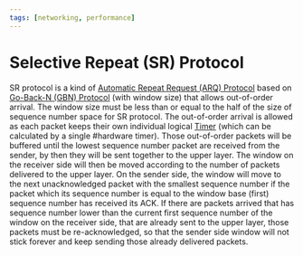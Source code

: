 ```yaml
---
tags: [networking, performance]
---
```


# Selective Repeat (SR) Protocol

SR protocol is a kind of [Automatic Repeat Request (ARQ) Protocol](202303141902.md)
based on [Go-Back-N (GBN) Protocol](202303141912.md) (with window size) that
allows out-of-order arrival. The window size must be less than or equal to the
half of the size of sequence number space for SR protocol. The out-of-order
arrival is allowed as each packet keeps their own individual logical
[Timer](202404061106.md) (which can be calculated by a single #hardware timer).
Those out-of-order packets will be buffered until the lowest sequence number
packet are received from the sender, by then they will be sent together to the
upper layer. The window on the receiver side will then be moved according to the
number of packets delivered to the upper layer. On the sender side, the window
will move to the next unacknowledged packet with the smallest sequence number if
the packet which its sequence number is equal to the window base (first)
sequence number has received its ACK. If there are packets arrived that has
sequence number lower than the current first sequence number of the window on
the receiver side, that are already sent to the upper layer, those packets must
be re-acknowledged, so that the sender side window will not stick forever and
keep sending those already delivered packets.
